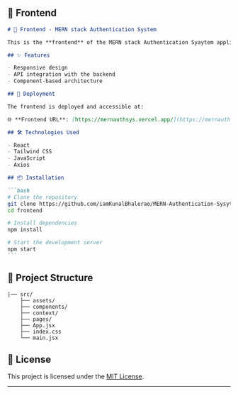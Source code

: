 ## 📁 Frontend

````markdown
# 🌟 Frontend - MERN stack Authentication System

This is the **frontend** of the MERN stack Authentication Syaytem application, built using React JS . It connects to the backend via RESTful APIs to deliver a seamless user experience.

## ✨ Features

- Responsive design
- API integration with the backend
- Component-based architecture

## 🚀 Deployment

The frontend is deployed and accessible at:

🌐 **Frontend URL**: [https://mernauthsys.vercel.app/](https://mernauthsys.vercel.app/)

## 🛠️ Technologies Used

- React
- Tailwind CSS
- JavaScript
- Axios

## 📦 Installation

```bash
# Clone the repository
git clone https://github.com/iamKunalBhalerao/MERN-Authentication-Sysytem.git
cd frontend

# Install dependencies
npm install

# Start the development server
npm start
```
````

## 📁 Project Structure

```
|── src/
    ├── assets/
    ├── components/
    ├── context/
    ├── pages/
    ├── App.jsx
    ├── index.css
    └── main.jsx
```

## 📄 License

This project is licensed under the [MIT License](LICENSE).

---
